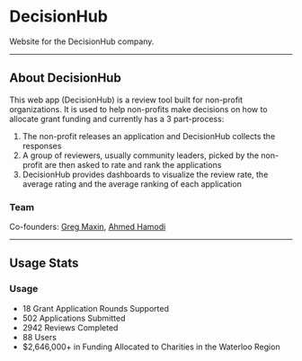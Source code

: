 # DecisionHub

Website for the DecisionHub company.

---

## About DecisionHub

This web app (DecisionHub) is a review tool built for non-profit organizations. It is used to help non-profits make decisions on how to allocate grant funding and currently has a 3 part-process:

1. The non-profit releases an application and DecisionHub collects the responses
2. A group of reviewers, usually community leaders, picked by the non-profit are then asked to rate and rank the applications
3. DecisionHub provides dashboards to visualize the review rate, the average rating and the average ranking of each application

### Team

Co-founders: [Greg Maxin](https://github.com/GodGreg), [Ahmed Hamodi](https://github.com/ahmedhamodi)

---

## Usage Stats

### Usage

- 18 Grant Application Rounds Supported
- 502 Applications Submitted
- 2942 Reviews Completed
- 88 Users
- $2,646,000+ in Funding Allocated to Charities in the Waterloo Region
